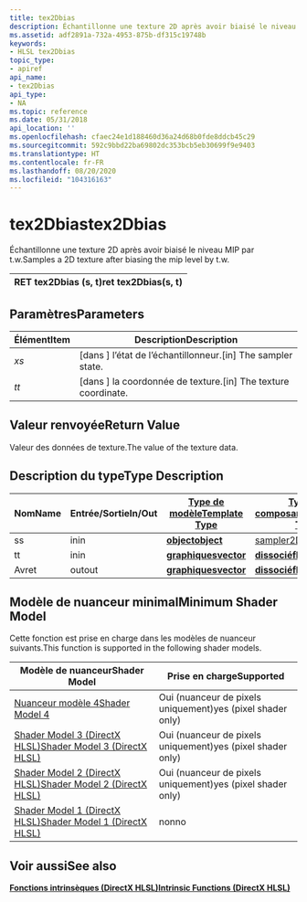 ```yaml
---
title: tex2Dbias
description: Échantillonne une texture 2D après avoir biaisé le niveau MIP par t.w.
ms.assetid: adf2891a-732a-4953-875b-df315c19748b
keywords:
- HLSL tex2Dbias
topic_type:
- apiref
api_name:
- tex2Dbias
api_type:
- NA
ms.topic: reference
ms.date: 05/31/2018
api_location: ''
ms.openlocfilehash: cfaec24e1d188460d36a24d68b0fde8ddcb45c29
ms.sourcegitcommit: 592c9bbd22ba69802dc353bcb5eb30699f9e9403
ms.translationtype: HT
ms.contentlocale: fr-FR
ms.lasthandoff: 08/20/2020
ms.locfileid: "104316163"
---
```

# <a name="tex2dbias"></a><span data-ttu-id="0541e-104">tex2Dbias</span><span class="sxs-lookup"><span data-stu-id="0541e-104">tex2Dbias</span></span>

<span data-ttu-id="0541e-105">Échantillonne une texture 2D après avoir biaisé le niveau MIP par t.w.</span><span class="sxs-lookup"><span data-stu-id="0541e-105">Samples a 2D texture after biasing the mip level by t.w.</span></span>



| <span data-ttu-id="0541e-106">RET tex2Dbias (s, t)</span><span class="sxs-lookup"><span data-stu-id="0541e-106">ret tex2Dbias(s, t)</span></span> |
|---------------------|



 

## <a name="parameters"></a><span data-ttu-id="0541e-107">Paramètres</span><span class="sxs-lookup"><span data-stu-id="0541e-107">Parameters</span></span>



| <span data-ttu-id="0541e-108">Élément</span><span class="sxs-lookup"><span data-stu-id="0541e-108">Item</span></span>                                                   | <span data-ttu-id="0541e-109">Description</span><span class="sxs-lookup"><span data-stu-id="0541e-109">Description</span></span>                               |
|--------------------------------------------------------|-------------------------------------------|
| <span data-ttu-id="0541e-110"><span id="s"></span><span id="S"></span>*x*</span><span class="sxs-lookup"><span data-stu-id="0541e-110"><span id="s"></span><span id="S"></span>*s*</span></span><br/> | <span data-ttu-id="0541e-111">\[dans \] l’état de l’échantillonneur.</span><span class="sxs-lookup"><span data-stu-id="0541e-111">\[in\] The sampler state.</span></span><br/>      |
| <span data-ttu-id="0541e-112"><span id="t"></span><span id="T"></span>*t*</span><span class="sxs-lookup"><span data-stu-id="0541e-112"><span id="t"></span><span id="T"></span>*t*</span></span><br/> | <span data-ttu-id="0541e-113">\[dans \] la coordonnée de texture.</span><span class="sxs-lookup"><span data-stu-id="0541e-113">\[in\] The texture coordinate.</span></span><br/> |



 

## <a name="return-value"></a><span data-ttu-id="0541e-114">Valeur renvoyée</span><span class="sxs-lookup"><span data-stu-id="0541e-114">Return Value</span></span>

<span data-ttu-id="0541e-115">Valeur des données de texture.</span><span class="sxs-lookup"><span data-stu-id="0541e-115">The value of the texture data.</span></span>

## <a name="type-description"></a><span data-ttu-id="0541e-116">Description du type</span><span class="sxs-lookup"><span data-stu-id="0541e-116">Type Description</span></span>



| <span data-ttu-id="0541e-117">Nom</span><span class="sxs-lookup"><span data-stu-id="0541e-117">Name</span></span> | <span data-ttu-id="0541e-118">Entrée/Sortie</span><span class="sxs-lookup"><span data-stu-id="0541e-118">In/Out</span></span> | [<span data-ttu-id="0541e-119">**Type de modèle**</span><span class="sxs-lookup"><span data-stu-id="0541e-119">**Template Type**</span></span>](dx-graphics-hlsl-intrinsic-functions.md)                       | [<span data-ttu-id="0541e-120">**Type de composant**</span><span class="sxs-lookup"><span data-stu-id="0541e-120">**Component Type**</span></span>](dx-graphics-hlsl-intrinsic-functions.md) | <span data-ttu-id="0541e-121">Taille</span><span class="sxs-lookup"><span data-stu-id="0541e-121">Size</span></span> |
|------|--------|-------------------------------------------------------------------------------------|----------------------------------------------------------------|------|
| <span data-ttu-id="0541e-122">s</span><span class="sxs-lookup"><span data-stu-id="0541e-122">s</span></span>    | <span data-ttu-id="0541e-123">in</span><span class="sxs-lookup"><span data-stu-id="0541e-123">in</span></span>     | [<span data-ttu-id="0541e-124">**object**</span><span class="sxs-lookup"><span data-stu-id="0541e-124">**object**</span></span>](dx-graphics-hlsl-intrinsic-functions.md) | [<span data-ttu-id="0541e-125">sampler2D</span><span class="sxs-lookup"><span data-stu-id="0541e-125">sampler2D</span></span>](dx-graphics-hlsl-sampler.md)                      | <span data-ttu-id="0541e-126">1</span><span class="sxs-lookup"><span data-stu-id="0541e-126">1</span></span>    |
| <span data-ttu-id="0541e-127">t</span><span class="sxs-lookup"><span data-stu-id="0541e-127">t</span></span>    | <span data-ttu-id="0541e-128">in</span><span class="sxs-lookup"><span data-stu-id="0541e-128">in</span></span>     | [<span data-ttu-id="0541e-129">**graphiques**</span><span class="sxs-lookup"><span data-stu-id="0541e-129">**vector**</span></span>](dx-graphics-hlsl-intrinsic-functions.md) | [<span data-ttu-id="0541e-130">**dissocié**</span><span class="sxs-lookup"><span data-stu-id="0541e-130">**float**</span></span>](/windows/desktop/WinProg/windows-data-types)                        | <span data-ttu-id="0541e-131">4</span><span class="sxs-lookup"><span data-stu-id="0541e-131">4</span></span>    |
| <span data-ttu-id="0541e-132">Av</span><span class="sxs-lookup"><span data-stu-id="0541e-132">ret</span></span>  | <span data-ttu-id="0541e-133">out</span><span class="sxs-lookup"><span data-stu-id="0541e-133">out</span></span>    | [<span data-ttu-id="0541e-134">**graphiques**</span><span class="sxs-lookup"><span data-stu-id="0541e-134">**vector**</span></span>](dx-graphics-hlsl-intrinsic-functions.md) | [<span data-ttu-id="0541e-135">**dissocié**</span><span class="sxs-lookup"><span data-stu-id="0541e-135">**float**</span></span>](/windows/desktop/WinProg/windows-data-types)                        | <span data-ttu-id="0541e-136">4</span><span class="sxs-lookup"><span data-stu-id="0541e-136">4</span></span>    |



 

## <a name="minimum-shader-model"></a><span data-ttu-id="0541e-137">Modèle de nuanceur minimal</span><span class="sxs-lookup"><span data-stu-id="0541e-137">Minimum Shader Model</span></span>

<span data-ttu-id="0541e-138">Cette fonction est prise en charge dans les modèles de nuanceur suivants.</span><span class="sxs-lookup"><span data-stu-id="0541e-138">This function is supported in the following shader models.</span></span>



| <span data-ttu-id="0541e-139">Modèle de nuanceur</span><span class="sxs-lookup"><span data-stu-id="0541e-139">Shader Model</span></span>                                              | <span data-ttu-id="0541e-140">Prise en charge</span><span class="sxs-lookup"><span data-stu-id="0541e-140">Supported</span></span>               |
|-----------------------------------------------------------|-------------------------|
| [<span data-ttu-id="0541e-141">Nuanceur modèle 4</span><span class="sxs-lookup"><span data-stu-id="0541e-141">Shader Model 4</span></span>](dx-graphics-hlsl-sm4.md)                | <span data-ttu-id="0541e-142">Oui (nuanceur de pixels uniquement)</span><span class="sxs-lookup"><span data-stu-id="0541e-142">yes (pixel shader only)</span></span> |
| [<span data-ttu-id="0541e-143">Shader Model 3 (DirectX HLSL)</span><span class="sxs-lookup"><span data-stu-id="0541e-143">Shader Model 3 (DirectX HLSL)</span></span>](dx-graphics-hlsl-sm3.md) | <span data-ttu-id="0541e-144">Oui (nuanceur de pixels uniquement)</span><span class="sxs-lookup"><span data-stu-id="0541e-144">yes (pixel shader only)</span></span> |
| [<span data-ttu-id="0541e-145">Shader Model 2 (DirectX HLSL)</span><span class="sxs-lookup"><span data-stu-id="0541e-145">Shader Model 2 (DirectX HLSL)</span></span>](dx-graphics-hlsl-sm2.md) | <span data-ttu-id="0541e-146">Oui (nuanceur de pixels uniquement)</span><span class="sxs-lookup"><span data-stu-id="0541e-146">yes (pixel shader only)</span></span> |
| [<span data-ttu-id="0541e-147">Shader Model 1 (DirectX HLSL)</span><span class="sxs-lookup"><span data-stu-id="0541e-147">Shader Model 1 (DirectX HLSL)</span></span>](dx-graphics-hlsl-sm1.md) | <span data-ttu-id="0541e-148">non</span><span class="sxs-lookup"><span data-stu-id="0541e-148">no</span></span>                      |



 

## <a name="see-also"></a><span data-ttu-id="0541e-149">Voir aussi</span><span class="sxs-lookup"><span data-stu-id="0541e-149">See also</span></span>

<dl> <dt>

[<span data-ttu-id="0541e-150">**Fonctions intrinsèques (DirectX HLSL)**</span><span class="sxs-lookup"><span data-stu-id="0541e-150">**Intrinsic Functions (DirectX HLSL)**</span></span>](dx-graphics-hlsl-intrinsic-functions.md)
</dt> </dl>

 

